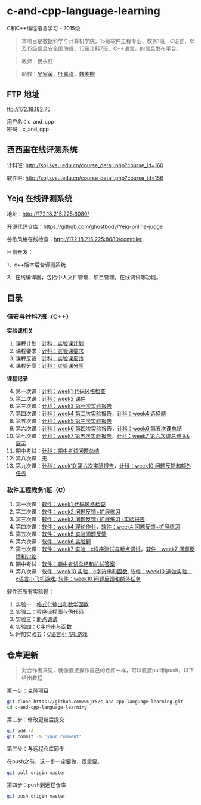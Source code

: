 # c-and-cpp-language-learning

C和C++编程语言学习 - 2015级

> 本项目是数据科学与计算机学院，15级软件工程专业、教务1班，C语言，以及15级信息安全国防班、15级计科7班、C++语言，的信息发布平台。

> 教师：杨永红

> 助教：[吴家荣][]，[叶嘉祺][]，[魏传柳][]

[吴家荣]: https://github.com/wujr5
[叶嘉祺]: https://github.com/ghostbody
[魏传柳]: https://github.com/langzi989

## FTP 地址
ftp://172.18.182.75

用户名：c_and_cpp   
密码：c_and_cpp

## 西西里在线评测系统

计科班: http://soj.sysu.edu.cn/course_detail.php?course_id=160

软件班: http://soj.sysu.edu.cn/course_detail.php?course_id=156

## Yejq 在线评测系统

地址：http://172.18.215.225:8080/

开源代码仓库：https://github.com/ghostbody/Yejq-online-judge

谷歌风格在线检查：http://172.18.215.225:8080/compiler

目前开发：

1、c++版本后台评测系统

2、在线编译器，包括个人文件管理、项目管理，在线调试等功能。

## 目录

### 信安与计科7班（C++）

**实验课相关**

1. 课程计划：[计科：实验课计划][]
2. 课程要求：[计科：实验课要求][]
3. 课程反馈：[计科：实验课反馈][]
4. 课程分享：[计科：实验课分享][]

**课程记录**

4. 第一次课：[计科：week1 代码风格检查][]
5. 第二次课：[计科：week2 课件][]
6. 第三次课：[计科：week3 第一次实验报告][]
7. 第四次课：[计科：week4 第二次实验报告][]，[计科：week4 选择题][]
8. 第五次课：[计科：week5 第三次实验报告][]
9. 第六次课：[计科：week6 第四次实验报告][]，[计科：week6 第五次课总结][]
10. 第七次课：[计科：week7 第五次实验报告][]，[计科：week7 第六次课总结 && 展示][]
11. 期中考试：[计科：期中考试问题总结][]
12. 第八次课：无
13. 第九次课：[计科：week10 第六次实验报告][]，[计科：week10 问题反馈和额外任务]

[计科：实验课计划]: https://github.com/wujr5/c-and-cpp-language-learning/issues/19
[计科：实验课要求]: https://github.com/wujr5/c-and-cpp-language-learning/issues/20
[计科：实验课反馈]: https://github.com/wujr5/c-and-cpp-language-learning/issues/21
[计科：实验课分享]: https://github.com/wujr5/c-and-cpp-language-learning/issues/22

[计科：week1 代码风格检查]: https://github.com/wujr5/c-and-cpp-language-learning/issues/2
[计科：week2 课件]: https://github.com/wujr5/c-and-cpp-language-learning/issues/13
[计科：week3 第一次实验报告]: https://github.com/wujr5/c-and-cpp-language-learning/issues/12
[计科：week4 选择题]: https://github.com/wujr5/c-and-cpp-language-learning/issues/9
[计科：week4 第二次实验报告]: https://github.com/wujr5/c-and-cpp-language-learning/issues/14
[计科：week5 第三次实验报告]: https://github.com/wujr5/c-and-cpp-language-learning/issues/15
[计科：week6 第四次实验报告]: https://github.com/wujr5/c-and-cpp-language-learning/issues/18
[计科：week6 第五次课总结]: https://github.com/wujr5/c-and-cpp-language-learning/issues/23
[计科：week7 第五次实验报告]: https://github.com/wujr5/c-and-cpp-language-learning/issues/25
[计科：week7 第六次课总结 && 展示]: https://github.com/wujr5/c-and-cpp-language-learning/issues/26
[计科：期中考试问题总结]: https://github.com/wujr5/c-and-cpp-language-learning/issues/30
[计科：week10 第六次实验报告]: https://github.com/wujr5/c-and-cpp-language-learning/issues/33
[计科：week10 问题反馈和额外任务]: https://github.com/wujr5/c-and-cpp-language-learning/issues/34

### 软件工程教务1班（C）

1. 第一次课：[软件：week1 代码风格检查][]
2. 第二次课：[软件：week2 问题反馈+扩展练习][]
3. 第三次课：[软件：week3 问题反馈+扩展练习+实验报告][]
4. 第四次课：[软件：week4 理论作业][]，[软件：week4 问题反馈+扩展练习][]
5. 第五次课：[软件：week5 实验问题反馈][]
6. 第六次课：[软件：week6 实验题][]
7. 第七次课：[软件：week7 实验：c程序测试与断点调试][]，[软件：week7 问题反馈和讨论][]
8. 期中考试：[软件：期中考试总结和机试答案][]
9. 第八次课：[软件：week10 实验：c字符串和函数][], [软件：week10 选做实验：c语言小飞机游戏][], [软件：week10 问题反馈和额外任务][]

[软件：week1 代码风格检查]: https://github.com/wujr5/c-and-cpp-language-learning/issues/1
[软件：week2 问题反馈+扩展练习]: https://github.com/wujr5/c-and-cpp-language-learning/issues/3
[软件：week3 问题反馈+扩展练习+实验报告]: https://github.com/wujr5/c-and-cpp-language-learning/issues/4
[软件：week4 理论作业]: https://github.com/wujr5/c-and-cpp-language-learning/issues/5
[软件：week4 问题反馈+扩展练习]: https://github.com/wujr5/c-and-cpp-language-learning/issues/8
[软件：week5 实验问题反馈]: https://github.com/wujr5/c-and-cpp-language-learning/issues/10
[软件：week6 实验题]: https://github.com/wujr5/c-and-cpp-language-learning/issues/11
[软件：week6 理论题]:https://github.com/wujr5/c-and-cpp-language-learning/issues/16
[软件：week7 实验题]:https://github.com/wujr5/c-and-cpp-language-learning/issues/17
[软件：week7 实验：c程序测试与断点调试]: https://github.com/wujr5/c-and-cpp-language-learning/issues/17
[软件：week7 问题反馈和讨论]: https://github.com/wujr5/c-and-cpp-language-learning/issues/24
[软件：期中考试总结和机试答案]: https://github.com/wujr5/c-and-cpp-language-learning/issues/27
[软件：week10 实验：c字符串和函数]: https://github.com/wujr5/c-and-cpp-language-learning/issues/29
[软件：week10 选做实验：c语言小飞机游戏]: https://github.com/wujr5/c-and-cpp-language-learning/issues/31
[软件：week10 问题反馈和额外任务]: https://github.com/wujr5/c-and-cpp-language-learning/issues/32

软件班所有实验题：

1. 实验一：[格式化输出和数学函数][]
2. 实验二：[程序流程图与伪代码][]
3. 实验三：[断点调试][]
4. 实验四：[C字符串与函数][]
5. 附加实验五：[C语言小飞机游戏][]

[格式化输出和数学函数]:https://github.com/wujr5/c-and-cpp-language-learning/issues/4
[程序流程图与伪代码]:https://github.com/wujr5/c-and-cpp-language-learning/issues/11
[断点调试]:https://github.com/wujr5/c-and-cpp-language-learning/issues/17
[C字符串与函数]:https://github.com/wujr5/c-and-cpp-language-learning/issues/29
[C语言小飞机游戏]:https://github.com/wujr5/c-and-cpp-language-learning/issues/31

## 仓库更新

> 对合作者来说，就像直接操作自己的仓库一样，可以直接pull和push，以下给出教程

第一步：克隆项目

```bash
git clone https://github.com/wujr5/c-and-cpp-language-learning.git
cd c-and-cpp-language-learning
```

第二步：修改更新后提交

```bash
git add -A
git commit -m 'your comment'
```

第三步：与远程仓库同步

在push之前，这一步一定要做，很重要。

```bash
git pull origin master
```

第四步：push到远程仓库

```bash
git push origin master
```

